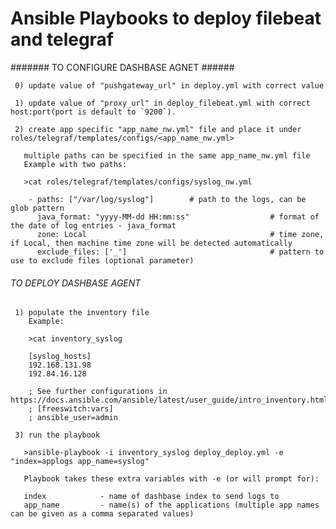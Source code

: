 # Ansible Playbooks to deploy filebeat and telegraf

####### TO CONFIGURE DASHBASE AGNET ######

     0) update value of "pushgateway_url" in deploy.yml with correct value

     1) update value of "proxy_url" in deploy_filebeat.yml with correct host:port(port is default to `9200`).

     2) create app specific "app_name_nw.yml" file and place it under roles/telegraf/templates/configs/<app_name_nw.yml>

       multiple paths can be specified in the same app_name_nw.yml file
       Example with two paths:

       >cat roles/telegraf/templates/configs/syslog_nw.yml

        - paths: ["/var/log/syslog"]        # path to the logs, can be glob pattern
          java_format: "yyyy-MM-dd HH:mm:ss"                  # format of the date of log entries - java_format
          zone: Local                                         # time zone, if Local, then machine time zone will be detected automatically
          exclude_files: ['_']                                # pattern to use to exclude files (optional parameter)

###### TO DEPLOY DASHBASE AGENT ######

     1) populate the inventory file
        Example:

        >cat inventory_syslog

        [syslog_hosts]
        192.168.131.98
        192.84.16.128

        ; See further configurations in https://docs.ansible.com/ansible/latest/user_guide/intro_inventory.html
        ; [freeswitch:vars]
        ; ansible_user=admin

     3) run the playbook

       >ansible-playbook -i inventory_syslog deploy_deploy.yml -e "index=applogs app_name=syslog"

       Playbook takes these extra variables with -e (or will prompt for):

       index            - name of dashbase index to send logs to
       app_name         - name(s) of the applications (multiple app names can be given as a comma separated values)
